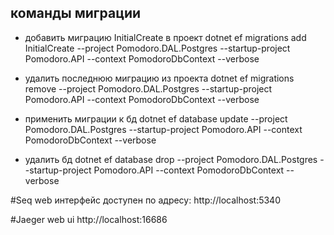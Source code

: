 ## команды миграции

- добавить миграцию InitialCreate в проект
dotnet ef migrations add InitialCreate --project Pomodoro.DAL.Postgres --startup-project Pomodoro.API --context PomodoroDbContext --verbose

- удалить последнюю миграцию из проекта
dotnet ef migrations remove --project Pomodoro.DAL.Postgres --startup-project Pomodoro.API --context PomodoroDbContext --verbose

- применить миграции к бд
dotnet ef database update --project Pomodoro.DAL.Postgres --startup-project Pomodoro.API --context PomodoroDbContext --verbose

- удалить бд
dotnet ef database drop --project Pomodoro.DAL.Postgres --startup-project Pomodoro.API --context PomodoroDbContext --verbose

#Seq web интерфейс доступен по адресу:
http://localhost:5340

#Jaeger web ui
http://localhost:16686